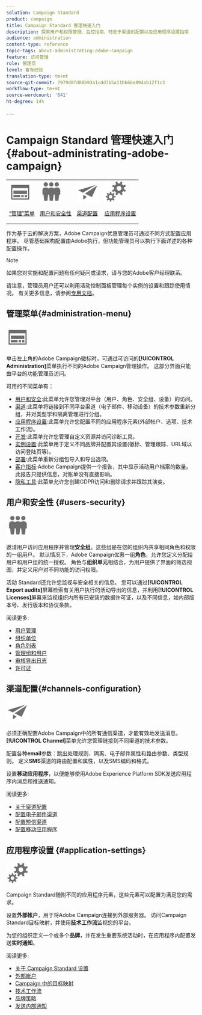 ```yaml
---
solution: Campaign Standard
product: campaign
title: Campaign Standard 管理快速入门
description: 探索用户和权限管理、监控指南、特定于渠道的配置以及应用程序设置指南
audience: administration
content-type: reference
topic-tags: about-administrating-adobe-campaign
feature: 访问管理
role: 管理员
level: 富有经验
translation-type: tm+mt
source-git-commit: 7979d8fd88b93a1cdd7b5a11bb66e894ab12f1c2
workflow-type: tm+mt
source-wordcount: '641'
ht-degree: 14%

---
```



# Campaign Standard 管理快速入门 {#about-administrating-adobe-campaign}

<table>
<tr><td><img src="assets/do-not-localize/icon_menu.svg" width="60px"><p><a href="#administration-menu">“管理”菜单</a></p></td>
<td><img src="assets/do-not-localize/icon_users.svg" width="60px"><p><a href="#users-security">用户和安全性</a></p></td>
<td><img src="assets/do-not-localize/icon_channels.svg" width="60px"><p><a href="#channels-configuration">渠道配置</a></p></td>
<td><img src="assets/do-not-localize/icon_settings.svg" width="60px"><p><a href="#application-settings">应用程序设置</a></p></td></tr>
</table>

作为基于云的解决方案，Adobe Campaign优惠管理员可通过不同方式配置应用程序。 尽管基础架构配置由Adobe执行，但功能管理员可以执行下面详述的各种配置操作。

>[!NOTE]
>
>如果您对实施和配置问题有任何疑问或请求，请与您的Adobe客户经理联系。

请注意，管理员用户还可以利用活动控制面板管理每个实例的设置和跟踪使用情况。 有关更多信息，请参阅[专用文档](https://experienceleague.adobe.com/docs/control-panel/using/control-panel-home.html)。

## 管理菜单{#administration-menu}

<img src="assets/do-not-localize/icon_menu.svg" width="60px">

单击左上角的Adobe Campaign徽标时，可通过可访问的&#x200B;**[!UICONTROL Administration]**&#x200B;菜单执行不同的Adobe Campaign管理操作。 这部分界面只能由平台的功能管理员访问。

可用的不同菜单有：

* [用户和安全](../../administration/using/about-access-management.md):此菜单允许您管理对平台（用户、角色、安全组、设备）的访问。
* [渠道](../../administration/using/about-channel-configuration.md):此菜单将链接到不同平台渠道（电子邮件、移动设备）的技术参数重新分组，并对类型学和隔离管理进行分组。
* [应用程序设置](../../administration/using/external-accounts.md):此菜单允许您配置不同的应用程序元素(外部帐户、选项、技术工作流)。
* [开发](../../developing/using/data-model-concepts.md):此菜单允许您管理自定义资源并访问诊断工具。
* [实例设置](../../administration/using/branding.md):此菜单用于定义不同品牌并配置其设置(徽标、管理跟踪、URL域以访问登陆页等)。
* [部署](../../automating/using/managing-packages.md):此菜单重新分组包导入和导出选项。
* [客户指标](../../audiences/using/active-profiles.md):Adobe Campaign提供一个报告，其中显示活动用户档案的数量。此报告只提供信息，对账单没有直接影响。
* [隐私工具](../../start/using/privacy-management.md):此菜单允许您创建GDPR访问和删除请求并跟踪其演变。

## 用户和安全性 {#users-security}

<img src="assets/do-not-localize/icon_users.svg"  width="60px">

邀请用户访问应用程序并管理&#x200B;**安全组**，这些组是在您的组织内共享相同角色和权限的一组用户。 默认情况下，Adobe Campaign优惠一组&#x200B;**角色**，允许您定义分配给用户和用户组的统一授权。 角色与&#x200B;**组织单元**&#x200B;相结合，为用户提供了界面的筛选视图，并定义用户对不同功能的访问权限。

活动 Standard还允许您监视与安全相关的信息。 您可以通过&#x200B;**[!UICONTROL Export audits]**&#x200B;屏幕检索有关用户执行的活动导出的信息，并利用&#x200B;**[!UICONTROL Licenses]**&#x200B;屏幕来监视组织内所有已安装的数据许可证，以及不同信息，如内部版本号、发行版本和协议条款。

阅读更多:

* [用户管理](../../administration/using/users-management.md)
* [组织单位](../../administration/using/organizational-units.md)
* [角色列表](../../administration/using/list-of-roles.md)
* [管理组和用户](../../administration/using/managing-groups-and-users.md)
* [审核导出日志](../../administration/using/auditing-export-logs.md)
* [许可证](../../administration/using/licenses.md)

## 渠道配置{#channels-configuration}

<img src="assets/do-not-localize/icon_channels.svg" width="60px">

必须正确配置Adobe Campaign中的所有通信渠道，才能有效地发送消息。**[!UICONTROL Channel]**&#x200B;菜单允许您管理链接到不同渠道的技术参数。

配置各种&#x200B;**email**&#x200B;参数：跳出处理规则、隔离、电子邮件属性和路由参数、类型规则。 定义&#x200B;**SMS**&#x200B;渠道的路由配置和属性，以及SMS编码和格式。

设置&#x200B;**移动应用程序**，以便能够使用Adobe Experience Platform SDK发送应用程序内消息和推送通知。

阅读更多:

* [关于渠道配置](../../administration/using/about-channel-configuration.md)
* [配置电子邮件渠道](../../administration/using/configuring-email-channel.md)
* [配置短信渠道](../../administration/using/configuring-sms-channel.md)
* [配置移动应用程序](../../administration/using/configuring-a-mobile-application.md)

## 应用程序设置 {#application-settings}

<img src="assets/do-not-localize/icon_settings.svg" width="60px">

Campaign Standard随附不同的应用程序元素，这些元素可以配置为满足您的需求。

设置&#x200B;**外部帐户**，用于将Adobe Campaign连接到外部服务器。 访问Campaign Standard目标映射，并使用&#x200B;**技术工作流**&#x200B;监视您的平台。

为您的组织定义一个或多个&#x200B;**品牌**，并在发生重要系统活动时，在应用程序内配置发送&#x200B;**实时通知**。

阅读更多:

* [关于 Campaign Standard 设置](../../administration/using/about-campaign-standard-settings.md)
* [外部帐户](../../administration/using/external-accounts.md)
* [Campaign 中的目标映射](../../administration/using/target-mappings-in-campaign.md)
* [技术工作流](../../administration/using/technical-workflows.md)
* [品牌策略](../../administration/using/branding.md)
* [发送内部通知](../../administration/using/sending-internal-notifications.md)
